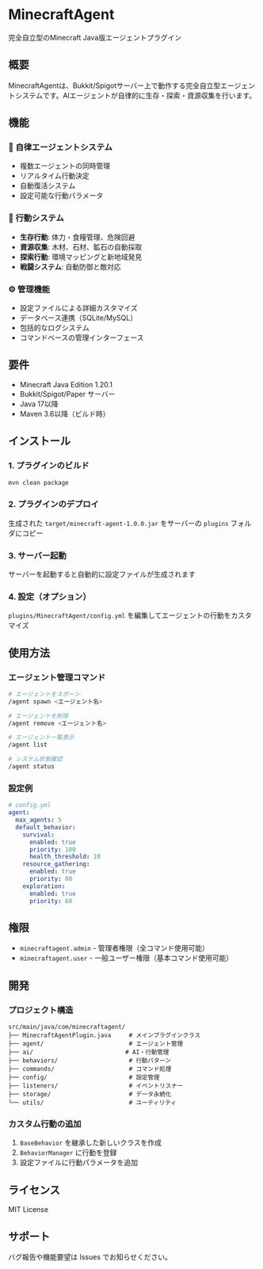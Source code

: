 # MinecraftAgent

完全自立型のMinecraft Java版エージェントプラグイン

## 概要

MinecraftAgentは、Bukkit/Spigotサーバー上で動作する完全自立型エージェントシステムです。AIエージェントが自律的に生存・探索・資源収集を行います。

## 機能

### 🤖 自律エージェントシステム
- 複数エージェントの同時管理
- リアルタイム行動決定
- 自動復活システム
- 設定可能な行動パラメータ

### 🧠 行動システム
- **生存行動**: 体力・食糧管理、危険回避
- **資源収集**: 木材、石材、鉱石の自動採取
- **探索行動**: 環境マッピングと新地域発見
- **戦闘システム**: 自動防御と敵対応

### ⚙️ 管理機能
- 設定ファイルによる詳細カスタマイズ
- データベース連携（SQLite/MySQL）
- 包括的なログシステム
- コマンドベースの管理インターフェース

## 要件

- Minecraft Java Edition 1.20.1
- Bukkit/Spigot/Paper サーバー
- Java 17以降
- Maven 3.6以降（ビルド時）

## インストール

### 1. プラグインのビルド
```bash
mvn clean package
```

### 2. プラグインのデプロイ
生成された `target/minecraft-agent-1.0.0.jar` をサーバーの `plugins` フォルダにコピー

### 3. サーバー起動
サーバーを起動すると自動的に設定ファイルが生成されます

### 4. 設定（オプション）
`plugins/MinecraftAgent/config.yml` を編集してエージェントの行動をカスタマイズ

## 使用方法

### エージェント管理コマンド

```bash
# エージェントをスポーン
/agent spawn <エージェント名>

# エージェントを削除
/agent remove <エージェント名>

# エージェント一覧表示
/agent list

# システム状態確認
/agent status
```

### 設定例

```yaml
# config.yml
agent:
  max_agents: 5
  default_behavior:
    survival:
      enabled: true
      priority: 100
      health_threshold: 10
    resource_gathering:
      enabled: true
      priority: 80
    exploration:
      enabled: true
      priority: 60
```

## 権限

- `minecraftagent.admin` - 管理者権限（全コマンド使用可能）
- `minecraftagent.user` - 一般ユーザー権限（基本コマンド使用可能）

## 開発

### プロジェクト構造
```
src/main/java/com/minecraftagent/
├── MinecraftAgentPlugin.java     # メインプラグインクラス
├── agent/                        # エージェント管理
├── ai/                          # AI・行動管理
├── behaviors/                    # 行動パターン
├── commands/                     # コマンド処理
├── config/                       # 設定管理
├── listeners/                    # イベントリスナー
├── storage/                      # データ永続化
└── utils/                        # ユーティリティ
```

### カスタム行動の追加

1. `BaseBehavior` を継承した新しいクラスを作成
2. `BehaviorManager` に行動を登録
3. 設定ファイルに行動パラメータを追加

## ライセンス

MIT License

## サポート

バグ報告や機能要望は Issues でお知らせください。